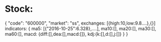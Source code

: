 Stock:
=========
{
  "code": "600000",
  "market": "ss",
  exchanges: [{high:10,low:9.8....},{}]
  indicators: {
    ma5: [{"2016-10-25":6.328},....],
    ma10:[],
    ma20:[],
    ma30:[],
    ma60:[],
    macd: {diff:[],dea:[],macd:[]},
    kdj:{k:[],d:[],j:[]}
  }
}


